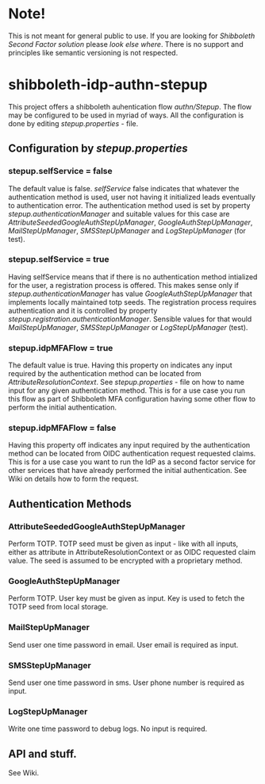 # Note!
This is not meant for general public to use. If you are looking for *Shibboleth Second Factor solution* please *look else where*. There is no support and principles like semantic versioning is not respected.
# shibboleth-idp-authn-stepup
This project offers a shibboleth auhentication flow *authn/Stepup*. The flow may be configured to be used in myriad of ways. All the configuration is done by editing *stepup.properties* - file.
## Configuration by *stepup.properties*
### stepup.selfService = false
The default value is false. *selfService* false indicates that whatever the authentication method is used, user not having it initialized leads eventually to authentication error. The authentication method used is set by property *stepup.authenticationManager* and suitable values for this case are *AttributeSeededGoogleAuthStepUpManager*, *GoogleAuthStepUpManager*, *MailStepUpManager*, *SMSStepUpManager* and *LogStepUpManager* (for test).   
### stepup.selfService = true
Having selfService means that if there is no authentication method intialized for the user, a registration process is offered. This makes sense only if *stepup.authenticationManager* has value *GoogleAuthStepUpManager* that implements locally maintained totp seeds. The registration process requires authentication and it is controlled by property *stepup.registration.authenticationManager*. Sensible values for that would *MailStepUpManager*, *SMSStepUpManager* or *LogStepUpManager* (test).
### stepup.idpMFAFlow = true
The default value is true. Having this property on indicates any input required by the authentication method can be located from *AttributeResolutionContext*. See *stepup.properties* - file on how to name input for any given authentication method. This is for a use case you run this flow as part of Shibboleth MFA configuration having some other flow to perform the initial authentication.
### stepup.idpMFAFlow = false
Having this property off indicates any input required by the authentication method can be located from OIDC authentication request requested claims. This is for a use case you want to run the IdP as a second factor service for other services that have already performed the initial authentication. See Wiki on details how to form the request. 
## Authentication Methods
### AttributeSeededGoogleAuthStepUpManager
Perform TOTP. TOTP seed must be given as input - like with all inputs, either as attribute in AttributeResolutionContext or as OIDC requested claim value. The seed is assumed to be encrypted with a proprietary method.
### GoogleAuthStepUpManager
Perform TOTP. User key must be given as input. Key is used to fetch the TOTP seed from local storage.
### MailStepUpManager
Send user one time password in email. User email is required as input.
### SMSStepUpManager
Send user one time password in sms. User phone number is required as input.
### LogStepUpManager
Write one time password to debug logs. No input is required.
## API and stuff.
See Wiki.

